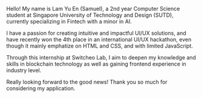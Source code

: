 Hello! My name is Lam Yu En (Samuel), a 2nd year Computer Science student at Singapore University of Technology and Design (SUTD), currently specializing in Fintech with a minor in AI. 

I have a passion for creating intuitive and impactful UI/UX solutions, and have recently won the 4th place in an international UI/UX hackathon, even though it mainly emphatize on HTML and CSS, and with limited JavaScript. 

Through this internship at Switcheo Lab, I aim to deepen my knowledge and skills in blockchain technology as well as gaining frontend experience in industry level. 

Really looking forward to the good news! Thank you so much for considering my application.

